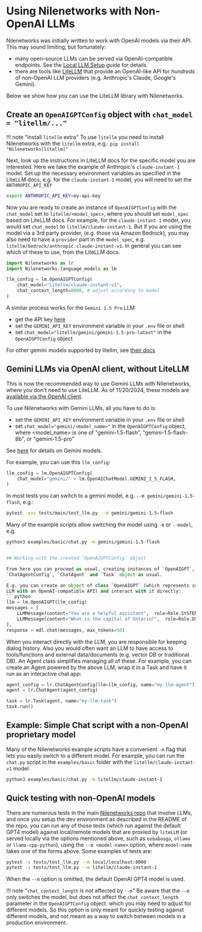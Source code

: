 # Using Nilenetworks with Non-OpenAI LLMs

Nilenetworks was initially written to work with OpenAI models via their API.
This may sound limiting, but fortunately:

- many open-source LLMs can be served via 
OpenAI-compatible endpoints. See the [Local LLM Setup](https://Nilenetworks.github.io/Nilenetworks/tutorials/local-llm-setup/) guide for details.
- there are tools like [LiteLLM](https://github.com/BerriAI/litellm/tree/main/litellm) 
  that provide an OpenAI-like API for _hundreds_ of non-OpenAI LLM providers 
(e.g. Anthropic's Claude, Google's Gemini).
  
Below we show how you can use the LiteLLM library with Nilenetworks.

## Create an `OpenAIGPTConfig` object with `chat_model = "litellm/..."`

!!! note "Install `litellm` extra"
    To use `litellm` you need to install Nilenetworks with the `litellm` extra, e.g.:
    `pip install "Nilenetworks[litellm]"`

Next, look up the instructions in LiteLLM docs for the specific model you are 
interested. Here we take the example of Anthropic's `claude-instant-1` model.
Set up the necessary environment variables as specified in the LiteLLM docs,
e.g. for the `claude-instant-1` model, you will need to set the `ANTHROPIC_API_KEY`
```bash
export ANTHROPIC_API_KEY=my-api-key
```

Now you are ready to create an instance of `OpenAIGPTConfig` with the 
`chat_model` set to `litellm/<model_spec>`, where you should set `model_spec` based on LiteLLM 
docs. For example, for the `claude-instant-1` model, you would set `chat_model` to
`litellm/claude-instant-1`. But if you are using the model via a 3rd party provider,
(e.g. those via Amazon Bedrock), you may also need to have a `provider` part in the `model_spec`, e.g. 
`litellm/bedrock/anthropic.claude-instant-v1`. In general you can see which of
these to use, from the LiteLLM docs.

```python
import Nilenetworks as lr
import Nilenetworks.language_models as lm

llm_config = lm.OpenAIGPTConfig(
    chat_model="litellm/claude-instant-v1",
    chat_context_length=8000, # adjust according to model
)
```

A similar process works for the `Gemini 1.5 Pro` LLM:

- get the API key [here](https://aistudio.google.com/)
- set the `GEMINI_API_KEY` environment variable in your `.env` file or shell
- set `chat_model="litellm/gemini/gemini-1.5-pro-latest"` in the `OpenAIGPTConfig` object

For other gemini models supported by litellm, see [their docs](https://litellm.vercel.app/docs/providers/gemini)

## Gemini LLMs via OpenAI client, without LiteLLM

This is now the recommended way to use Gemini LLMs with Nilenetworks,
where you don't need to use LiteLLM. As of 11/20/2024, these models
are [available via the OpenAI client](https://developers.googleblog.com/en/gemini-is-now-accessible-from-the-openai-library/).

To use Nilenetworks with Gemini LLMs, all you have to do is:

- set the `GEMINI_API_KEY` environment variable in your `.env` file or shell
- set `chat_model="gemini/<model_name>"` in the `OpenAIGPTConfig` object,  
  where <model_name> is one of "gemini-1.5-flash", "gemini-1.5-flash-8b", or "gemini-1.5-pro"

See [here](https://ai.google.dev/gemini-api/docs/models/gemini) for details on Gemini models.

For example, you can use this `llm_config`:

```python
llm_config = lm.OpenAIGPTConfig(
    chat_model="gemini/" + lm.OpenAIChatModel.GEMINI_1_5_FLASH,
)
```

In most tests you can switch to a gemini model, e.g. `--m gemini/gemini-1.5-flash`, 
e.g.:

```bash
pytest -xvs tests/main/test_llm.py --m gemini/gemini-1.5-flash
```

Many of the example scripts allow switching the model using `-m` or `--model`, e.g.

```bash
python3 examples/basic/chat.py -m gemini/gemini-1.5-flash
```



```python

## Working with the created `OpenAIGPTConfig` object

From here you can proceed as usual, creating instances of `OpenAIGPT`,
`ChatAgentConfig`, `ChatAgent` and `Task` object as usual.

E.g. you can create an object of class `OpenAIGPT` (which represents any
LLM with an OpenAI-compatible API) and interact with it directly:
```python
llm = lm.OpenAIGPT(llm_config)
messages = [
    LLMMessage(content="You are a helpful assistant",  role=Role.SYSTEM),
    LLMMessage(content="What is the capital of Ontario?",  role=Role.USER),
],
response = mdl.chat(messages, max_tokens=50)
```

When you interact directly with the LLM, you are responsible for keeping dialog history.
Also you would often want an LLM to have access to tools/functions and external
data/documents (e.g. vector DB or traditional DB). An Agent class simplifies managing all of these.
For example, you can create an Agent powered by the above LLM, wrap it in a Task and have it
run as an interactive chat app:

```python
agent_config = lr.ChatAgentConfig(llm=llm_config, name="my-llm-agent")
agent = lr.ChatAgent(agent_config)

task = lr.Task(agent, name="my-llm-task")
task.run()
```

## Example: Simple Chat script with a non-OpenAI proprietary model

Many of the Nilenetworks example scripts have a convenient `-m`  flag that lets you
easily switch to a different model. For example, you can run 
the `chat.py` script in the `examples/basic` folder with the 
`litellm/claude-instant-v1` model:
```bash
python3 examples/basic/chat.py -m litellm/claude-instant-1
```

## Quick testing with non-OpenAI models

There are numerous tests in the main [Nilenetworks repo](https://github.com/Nilenetworks/Nilenetworks) that involve
LLMs, and once you setup the dev environment as described in the README of the repo, 
you can run any of those tests (which run against the default GPT4 model) against
local/remote models that are proxied by `liteLLM` (or served locally via the options mentioned above,
such as `oobabooga`, `ollama` or `llama-cpp-python`), using the `--m <model-name>` option,
where `model-name` takes one of the forms above. Some examples of tests are:

```bash
pytest -s tests/test_llm.py --m local/localhost:8000
pytest -s tests/test_llm.py --m litellm/claude-instant-1
```
When the `--m` option is omitted, the default OpenAI GPT4 model is used.

!!! note "`chat_context_length` is not affected by `--m`"
      Be aware that the `--m` only switches the model, but does not affect the `chat_context_length` 
      parameter in the `OpenAIGPTConfig` object. which you may need to adjust for different models.
      So this option is only meant for quickly testing against different models, and not meant as
      a way to switch between models in a production environment.








    